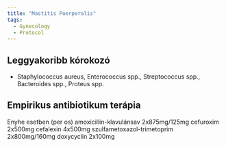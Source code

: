 ```yaml
---
title: "Mastitis Puerperalis"
tags:
  - Gynecology
  - Protocol
---
```


## Leggyakoribb kórokozó

- Staphylococcus aureus, Enterococcus spp., Streptococcus spp., Bacteroides spp., Proteus spp.

## Empirikus antibiotikum terápia

Enyhe esetben (per os)
amoxicillin-klavulánsav 2x875mg/125mg
cefuroxim 2x500mg
cefalexin 4x500mg 
szulfametoxazol-trimetoprim 2x800mg/160mg
doxycyclin 2x100mg

